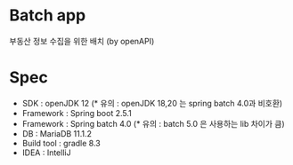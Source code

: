 # Batch app  
부동산 정보 수집을 위한 배치 (by openAPI)

# Spec
- SDK : openJDK 12   (* 유의 : openJDK 18,20 는 spring batch 4.0과 비호환)
- Framework : Spring boot 2.5.1
- Framework : Spring batch 4.0  (* 유의 : batch 5.0 은 사용하는 lib 차이가 큼)
- DB : MariaDB 11.1.2
- Build tool : gradle 8.3
- IDEA : IntelliJ
